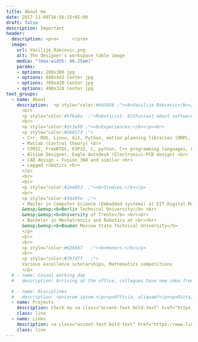 ```yaml
---
title: About me
date: 2017-11-08T16:56:15+02:00
draft: false
description: Important
header:
  description: <pre>     </pre>
  image:
    url: Vasilije_Rakcevic.png
    alt: The designer's workspace table image
    media: "(max-width: 46.25em)"
    params:
    - options: 200x300 jpg
    - options: 848x443 Center jpg
    - options: 700x420 Center jpg
    - options: 490x318 Center jpg
text_groups:
  - name: About
    description:  <p style="color:#4d5656 ;"><b>Vasilije Rakcevic</b></p>
      <br>
      <p style="color:#5f6a6a  ;">Roboticist. Enthusiast about software, mechanics, and electronics.</p>
      <br> 
      <p style="color:#2c3e50 ;"><b>Experiences:</b></p><br>
      <p style="color:#566573 ;">
      - C++, ROS, Linux, Git, Python, motion planning libraries (OMPL, MoveIt), Machine Learning<br>
      - Matlab (Control theory) <br>
      - STM32, FreeRTOS, ESP32, C, python, C++ programming languages, CMSIS programming, ARM assembly <br>
      - Altium Designer, Eagle Autodesk (Electronics-PCB design) <br>
      - CAD design – Fusion 360 and similar <br>
      - Legged robotics <br>
      </p>
      <br>
      <br>  
      <p style="color:#2e4053  ;"><b>Studies:</b></p>
      <br>
      <p style="color:#34495e  ;"> 
      - Master in Computer Science (Embedded systems) at EIT Digital Master School. Double degree program. Master degrees from <br> <br>
      &emsp;&emsp;<b>Berlin Technical University</b> <br>
      &emsp;&emsp;<b>University of Trento</b> <br><br>
      - Bachelor in Mechatronics and Robotics at <br><br>
      &emsp;&emsp;<b>Bauman Moscow State Technical University</b> 
      </p>
      <br>  
      <br>
      <p style="color:#626567   ;"><b>Honors:</b></p>
      <br>
      <p style="color:#797d7f   ;"> 
      Various excellence scholarships, Mathematics competitions
      </p>
  # - name: Casual working day
  #   description: Arriving at the office, collegues have new idea from mechanics problem we were all reasoning about previous days. Makes us quite exited, we brainstorm about all new possibilities, give new suggestion. We reason about new electronic driver, quite more powerful than the one we were speaking before. Now it will be much easier to use the path planner, resources will not be the problem. We go the blackboard, everybody wants to try out so many new ideas. One proposes simple stabilisation solution that should work great with new mechanics. I hurry to a computer to manage tasks for the team, before we start to work on algorithm code. In 2h I will need to go to other department to see how we can start merging latest solutions ... 

  # - name: Disciplines
  #   description: <p>Lorem ipsum.</p><p>Officia, aliquam?</p><p>Dicta, quia?</p><p>Aliquid, excepturi!</p>
  - name: Projects
    description: Check my <a class="accent-text bold-text" href="https://vasilyrakche.github.io">Home</a> page
    class: line
  - name: Links
    description: <a class="accent-text bold-text" href="https://www.linkedin.com/in/vasilije-rakcevic">LinkedIn</a>
    class: line
---
```



